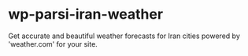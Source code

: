 # wp-parsi-iran-weather
Get accurate and beautiful weather forecasts for Iran cities powered by 'weather.com' for your site.

